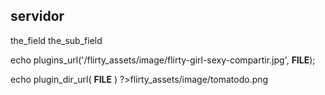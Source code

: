 ## servidor
the_field
the_sub_field

echo plugins_url('/flirty_assets/image/flirty-girl-sexy-compartir.jpg', __FILE__);

echo plugin_dir_url( __FILE__ ) ?>flirty_assets/image/tomatodo.png
